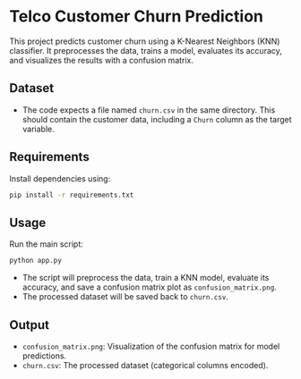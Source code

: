 # Telco Customer Churn Prediction

This project predicts customer churn using a K-Nearest Neighbors (KNN) classifier. It preprocesses the data, trains a model, evaluates its accuracy, and visualizes the results with a confusion matrix.

## Dataset
- The code expects a file named `churn.csv` in the same directory. This should contain the customer data, including a `Churn` column as the target variable.

## Requirements
Install dependencies using:
```bash
pip install -r requirements.txt
```

## Usage
Run the main script:
```bash
python app.py
```

- The script will preprocess the data, train a KNN model, evaluate its accuracy, and save a confusion matrix plot as `confusion_matrix.png`.
- The processed dataset will be saved back to `churn.csv`.

## Output
- `confusion_matrix.png`: Visualization of the confusion matrix for model predictions.
- `churn.csv`: The processed dataset (categorical columns encoded).
